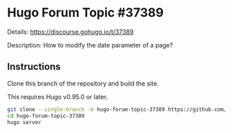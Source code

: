 # Hugo Forum Topic #37389

Details: <https://discourse.gohugo.io/t/37389>

Description: How to modify the date parameter of a page?

## Instructions

Clone this branch of the repository and build the site.

This requires Hugo v0.95.0 or later.

```bash
git clone --single-branch -b hugo-forum-topic-37389 https://github.com/jmooring/hugo-testing hugo-forum-topic-37389
cd hugo-forum-topic-37389
hugo server
```
